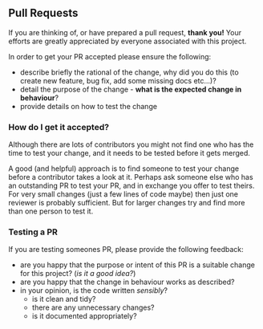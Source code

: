 ## Pull Requests

If you are thinking of, or have prepared a pull request, **thank you!**  Your efforts are greatly appreciated by everyone associated with this project.

In order to get your PR accepted please ensure the following:

 * describe briefly the rational of the change, why did you do this (to create new feature, bug fix, add some missing docs etc...)?
 * detail the purpose of the change - **what is the expected change in behaviour**?
 * provide details on how to test the change
 
### How do I get it accepted?

Although there are lots of contributors you might not find one who has the time to test your change, and it needs to be tested before it gets merged.  

A good (and helpful) approach is to find someone to test your change before a contributor takes a look at it.  Perhaps ask someone else who has an outstanding PR to test your PR, and in exchange you offer to test theirs.  For very small changes (just a few lines of code maybe) then just one reviewer is probably sufficient.  But for larger changes try and find more than one person to test it.

### Testing a PR

If you are testing someones PR, please provide the following feedback:

 * are you happy that the purpose or intent of this PR is a suitable change for this project? (_is it a good idea?_)
 * are you happy that the change in behaviour works as described?
 * in your opinion, is the code written _sensibly_? 
   * is it clean and tidy? 
   * there are any unnecessary changes?
   * is it documented appropriately?
   
   